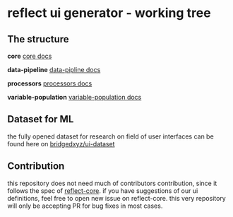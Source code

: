 # reflect ui generator - working tree



## The structure

**core**
[core docs](./core/README.md)

**data-pipeline**
[data-pipline docs](./data-pipeline/README.md)

**processors**
[processors docs](./processors/README.md)

**variable-population**
[variable-population docs](./variable-population/README.md)


## Dataset for ML
the fully opened dataset for research on field of user interfaces can be found here on [bridgedxyz/ui-dataset](https://github.com/bridgedxyz/ui-dataset)


## Contribution
this repository does not need much of contributors contribution, since it follows the spec of [reflect-core](https://github.com/bridgedxyz/reflect-core-ts). if you have suggestions of our ui definitions, feel free to open new issue on reflect-core. this very repository will only be accepting PR for bug fixes in most cases.